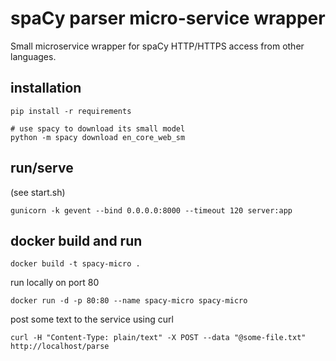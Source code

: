 # spaCy parser micro-service wrapper

Small microservice wrapper for spaCy HTTP/HTTPS access from other languages.

## installation
```
pip install -r requirements

# use spacy to download its small model
python -m spacy download en_core_web_sm
```

## run/serve
(see start.sh)
```
gunicorn -k gevent --bind 0.0.0.0:8000 --timeout 120 server:app
```

## docker build and run
```
docker build -t spacy-micro .
```

run locally on port 80
```
docker run -d -p 80:80 --name spacy-micro spacy-micro
```

post some text to the service using curl
```
curl -H "Content-Type: plain/text" -X POST --data "@some-file.txt" http://localhost/parse
```
